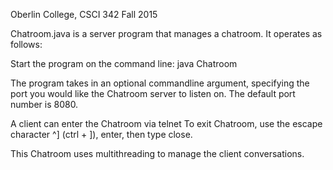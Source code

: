 Oberlin College, CSCI 342 Fall 2015

Chatroom.java is a server program that manages a chatroom. It operates as follows:

Start the program on the command line: java Chatroom <port number>

The program takes in an optional commandline argument, specifying the port you would like the Chatroom server to listen on. The default port number is 8080.

A client can enter the Chatroom via telnet <IP address> <port number>
To exit Chatroom, use the escape character ^] (ctrl + ]), enter, then type close. 

This Chatroom uses multithreading to manage the client conversations.

